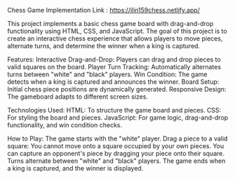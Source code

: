Chess Game Implementation Link : https://jlin159chess.netlify.app/

This project implements a basic chess game board with drag-and-drop functionality using HTML, CSS, and JavaScript. The goal of this project is to create an interactive chess experience that allows players to move pieces, alternate turns, and determine the winner when a king is captured.

Features:
Interactive Drag-and-Drop: Players can drag and drop pieces to valid squares on the board.
Player Turn Tracking: Automatically alternates turns between "white" and "black" players.
Win Condition: The game detects when a king is captured and announces the winner.
Board Setup: Initial chess piece positions are dynamically generated.
Responsive Design: The gameboard adapts to different screen sizes.

Technologies Used:
HTML: To structure the game board and pieces.
CSS: For styling the board and pieces.
JavaScript: For game logic, drag-and-drop functionality, and win condition checks.

How to Play:
The game starts with the "white" player.
Drag a piece to a valid square:
You cannot move onto a square occupied by your own pieces.
You can capture an opponent's piece by dragging your piece onto their square.
Turns alternate between "white" and "black" players.
The game ends when a king is captured, and the winner is displayed.
